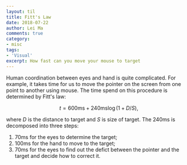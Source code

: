 ```yaml
---
layout: til
title: Fitt's Law
date: 2018-07-22
author: Lei Ma
comments: true
category:
- misc
tags:
- 'Visual'
excerpt: How fast can you move your mouse to target
---
```


Human coordination between eyes and hand is quite complicated. For example, it takes time for us to move the pointer on the screen from one point to another using mouse. The time spend on this procedure is determined by Fitt's law:

$$
t = 600\mathrm{ms} + 240\mathrm{ms} \log (1+D/S),
$$

where $D$ is the distance to target and $S$ is size of target. The $240\mathrm{ms}$ is decomposed into three steps:

1. $70\mathrm{ms}$ for the eyes to determine the target;
2. $100\mathrm{ms}$ for the hand to move to the target;
3. $70\mathrm{ms}$ for the eyes to find out the defict between the pointer and the target and decide how to correct it.
